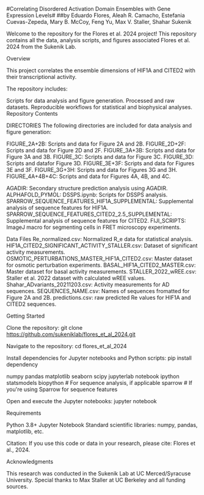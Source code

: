 #Correlating Disordered Activation Domain Ensembles with Gene Expression Levels#
##by Eduardo Flores, Aleah R. Camacho, Estefania Cuevas-Zepeda, Mary B. McCoy, Feng Yu, Max V. Staller, Shahar Sukenik

Welcome to the repository for the Flores et al. 2024 project! 
This repository contains all the data, analysis scripts, and 
figures associated Flores et al. 2024 from the Sukenik Lab.

Overview

This project correlates the ensemble dimensions of HIF1A and CITED2 with their transcriptional activity.

The repository includes:

Scripts for data analysis and figure generation.
Processed and raw datasets.
Reproducible workflows for statistical and biophysical analyses.
Repository Contents

DIRECTORIES
The following directories are included for data analysis and figure generation:

FIGURE_2A+2B: Scripts and data for Figure 2A and 2B.
FIGURE_2D+2F: Scripts and data for Figure 2D and 2F.
FIGURE_3A+3B: Scripts and data for Figure 3A and 3B.
FIGURE_3C: Scripts and data for Figure 3C.
FIGURE_3D: Scripts and datafor Figure 3D.
FIGURE_3E+3F: Scripts and data  for Figures 3E and 3F.
FIGURE_3G+3H: Scripts and data for Figures 3G and 3H.
FIGURE_4A+4B+4C: Scripts and data for Figures 4A, 4B, and 4C. 

AGADIR: Secondary structure prediction analysis using AGADIR.
ALPHAFOLD_PYMOL: DSSPS.ipynb: Scripts for DSSPS analysis.
SPARROW_SEQUENCE_FEATURES_HIF1A_SUPPLEMENTAL: Supplemental analysis of sequence features for HIF1A.
SPARROW_SEQUENCE_FEATURES_CITED2_2.5_SUPPLEMENTAL: Supplemental analysis of sequence features for CITED2.
FIJI_SCRIPTS:  ImageJ macro for segmenting cells in FRET microscopy experiments.

Data Files
Re_normalized.csv: Normalized R_e data for statistical analysis.
HIF1A_CITED2_SIGNIFICANT_ACTIVITY_STALLER.csv: Dataset of significant activity measurements.
OSMOTIC_PERTURBATIONS_MASTER_HIF1A_CITED2.csv: Master dataset for osmotic perturbation experiments.
BASAL_HIF1A_CITED2_MASTER.csv: Master dataset for basal activity measurements.
STALLER_2022_wREE.csv: Staller et al. 2022 dataset with calculated wREE values.
Shahar_ADvariants_20211203.csv: Activity measurements for AD sequences.
SEQUENCES_NAME.csv: Names of sequences fromatted for Figure 2A and 2B.
predictions.csv: raw predicted Re values for HIF1A and CITED2 sequences.

Getting Started

Clone the repository:
git clone https://github.com/sukeniklab/flores_et_al_2024.git

Navigate to the repository:
cd flores_et_al_2024

Install dependencies for Jupyter notebooks and Python scripts:
pip install dependency 

numpy
pandas
matplotlib
seaborn
scipy
jupyterlab
notebook
ipython
statsmodels
biopython  # For sequence analysis, if applicable
sparrow  # If you're using Sparrow for sequence features

Open and execute the Jupyter notebooks:
jupyter notebook

Requirements

Python 3.8+
Jupyter Notebook
Standard scientific libraries: numpy, pandas, matplotlib, etc.

Citation:
If you use this code or data in your research, please cite: Flores et al., 2024.

Acknowledgments

This research was conducted in the Sukenik Lab at UC Merced/Syracuse University. Special thanks to Max Staller at UC Berkeley and all funding sources.
